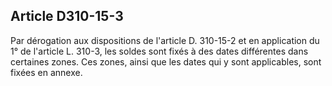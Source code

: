 Article D310-15-3
----
Par dérogation aux dispositions de l'article D. 310-15-2 et en application du 1°
de l'article L. 310-3, les soldes sont fixés à des dates différentes dans
certaines zones. Ces zones, ainsi que les dates qui y sont applicables, sont
fixées en annexe.
